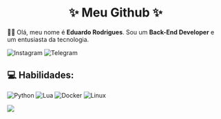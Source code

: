 <h1 align="center">✨ Meu Github ✨</h1>

👋🏽 Olá, meu nome é **Eduardo Rodrigues**. Sou um **Back-End Developer** e um entusiasta da tecnologia.   

![Instagram](https://img.shields.io/badge/siredurs-%23E4405F.svg?style=for-the-badge&logo=Instagram&logoColor=white)
![Telegram](https://img.shields.io/badge/siredurs-2CA5E0?style=for-the-badge&logo=telegram&logoColor=white)

## 💻 Habilidades:

![Python](https://img.shields.io/badge/Python-FFD43B?style=for-the-badge&logo=python&logoColor=blue)
![Lua](https://img.shields.io/badge/lua-%232C2D72.svg?style=for-the-badge&logo=lua&logoColor=white)
![Docker](https://img.shields.io/badge/docker-%230db7ed.svg?style=for-the-badge&logo=docker&logoColor=white)
![Linux](https://img.shields.io/badge/Linux-FCC624?style=for-the-badge&logo=linux&logoColor=black)

<img align="center" src="https://github-readme-stats.vercel.app/api?username=SirEduRs&theme=dark&show_icons=true&locale=pt-br&border_radius=15&hide_rank=true&disable_animations=true"/>
